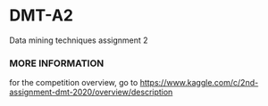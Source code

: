 # DMT-A2
Data mining techniques assignment 2

### MORE INFORMATION
for the competition overview, go to https://www.kaggle.com/c/2nd-assignment-dmt-2020/overview/description
